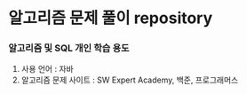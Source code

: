 # 알고리즘 문제 풀이 repository

### 알고리즘 및 SQL 개인 학습 용도

1. 사용 언어 : 자바
2. 알고리즘 문제 사이트 : SW Expert Academy, 백준, 프로그래머스

